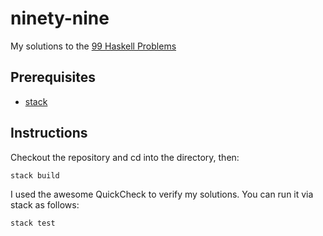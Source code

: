 # ninety-nine
My solutions to the [99 Haskell Problems](https://wiki.haskell.org/99_questions)

## Prerequisites

* [stack](https://docs.haskellstack.org/en/stable/README/)

## Instructions

Checkout the repository and cd into the directory, then:

    stack build

I used the awesome QuickCheck to verify my solutions. You can run it via stack as follows:

    stack test
